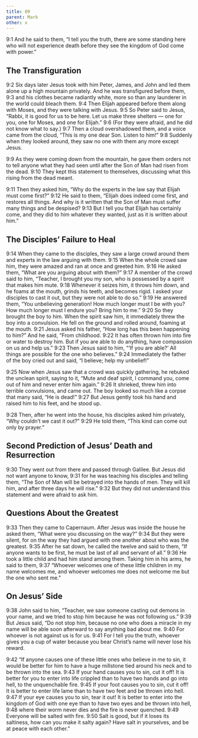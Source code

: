 ```yaml
---
title: 09
parent: Mark
other: x
---
```


<a name="9:1">9:1</a> And he said to them, “I tell you the truth, there are some standing here who will not experience death before they see the kingdom of God come with power.”

## The Transfiguration

<a name="9:2">9:2</a> Six days later Jesus took with him Peter, James, and John and led them alone up a high mountain privately. And he was transfigured before them, <a name="9:3">9:3</a> and his clothes became radiantly white, more so than any launderer in the world could bleach them. <a name="9:4">9:4</a> Then Elijah appeared before them along with Moses, and they were talking with Jesus. <a name="9:5">9:5</a> So Peter said to Jesus, “Rabbi, it is good for us to be here. Let us make three shelters — one for you, one for Moses, and one for Elijah.” <a name="9:6">9:6</a> (For they were afraid, and he did not know what to say.) <a name="9:7">9:7</a> Then a cloud overshadowed them, and a voice came from the cloud, “This is my one dear Son. Listen to him!” <a name="9:8">9:8</a> Suddenly when they looked around, they saw no one with them any more except Jesus.

<a name="9:9">9:9</a> As they were coming down from the mountain, he gave them orders not to tell anyone what they had seen until after the Son of Man had risen from the dead. <a name="9:10">9:10</a> They kept this statement to themselves, discussing what this rising from the dead meant.

<a name="9:11">9:11</a> Then they asked him, “Why do the experts in the law say that Elijah must come first?” <a name="9:12">9:12</a> He said to them, “Elijah does indeed come first, and restores all things. And why is it written that the Son of Man must suffer many things and be despised? <a name="9:13">9:13</a> But I tell you that Elijah has certainly come, and they did to him whatever they wanted, just as it is written about him.”

## The Disciples’ Failure to Heal

<a name="9:14">9:14</a> When they came to the disciples, they saw a large crowd around them and experts in the law arguing with them. <a name="9:15">9:15</a> When the whole crowd saw him, they were amazed and ran at once and greeted him. <a name="9:16">9:16</a> He asked them, “What are you arguing about with them?” <a name="9:17">9:17</a> A member of the crowd said to him, “Teacher, I brought you my son, who is possessed by a spirit that makes him mute. <a name="9:18">9:18</a> Whenever it seizes him, it throws him down, and he foams at the mouth, grinds his teeth, and becomes rigid. I asked your disciples to cast it out, but they were not able to do so.” <a name="9:19">9:19</a> He answered them, “You unbelieving generation! How much longer must I be with you? How much longer must I endure you? Bring him to me.” <a name="9:20">9:20</a> So they brought the boy to him. When the spirit saw him, it immediately threw the boy into a convulsion. He fell on the ground and rolled around, foaming at the mouth. <a name="9:21">9:21</a> Jesus asked his father, “How long has this been happening to him?” And he said, “From childhood. <a name="9:22">9:22</a> It has often thrown him into fire or water to destroy him. But if you are able to do anything, have compassion on us and help us.” <a name="9:23">9:23</a> Then Jesus said to him, “‘If you are able?’ All things are possible for the one who believes.” <a name="9:24">9:24</a> Immediately the father of the boy cried out and said, “I believe; help my unbelief!”

<a name="9:25">9:25</a> Now when Jesus saw that a crowd was quickly gathering, he rebuked the unclean spirit, saying to it, “Mute and deaf spirit, I command you, come out of him and never enter him again.” <a name="9:26">9:26</a> It shrieked, threw him into terrible convulsions, and came out. The boy looked so much like a corpse that many said, “He is dead!” <a name="9:27">9:27</a> But Jesus gently took his hand and raised him to his feet, and he stood up.

<a name="9:28">9:28</a> Then, after he went into the house, his disciples asked him privately, “Why couldn’t we cast it out?” <a name="9:29">9:29</a> He told them, “This kind can come out only by prayer.”

## Second Prediction of Jesus’ Death and Resurrection

<a name="9:30">9:30</a> They went out from there and passed through Galilee. But Jesus did not want anyone to know, <a name="9:31">9:31</a> for he was teaching his disciples and telling them, “The Son of Man will be betrayed into the hands of men. They will kill him, and after three days he will rise.” <a name="9:32">9:32</a> But they did not understand this statement and were afraid to ask him.

## Questions About the Greatest

<a name="9:33">9:33</a> Then they came to Capernaum. After Jesus was inside the house he asked them, “What were you discussing on the way?” <a name="9:34">9:34</a> But they were silent, for on the way they had argued with one another about who was the greatest. <a name="9:35">9:35</a> After he sat down, he called the twelve and said to them, “If anyone wants to be first, he must be last of all and servant of all.” <a name="9:36">9:36</a> He took a little child and had him stand among them. Taking him in his arms, he said to them, <a name="9:37">9:37</a> “Whoever welcomes one of these little children in my name welcomes me, and whoever welcomes me does not welcome me but the one who sent me.”

## On Jesus’ Side

<a name="9:38">9:38</a> John said to him, “Teacher, we saw someone casting out demons in your name, and we tried to stop him because he was not following us.” <a name="9:39">9:39</a> But Jesus said, “Do not stop him, because no one who does a miracle in my name will be able soon afterward to say anything bad about me. <a name="9:40">9:40</a> For whoever is not against us is for us. <a name="9:41">9:41</a> For I tell you the truth, whoever gives you a cup of water because you bear Christ’s name will never lose his reward.

<a name="9:42">9:42</a> “If anyone causes one of these little ones who believe in me to sin, it would be better for him to have a huge millstone tied around his neck and to be thrown into the sea. <a name="9:43">9:43</a> If your hand causes you to sin, cut it off! It is better for you to enter into life crippled than to have two hands and go into hell, to the unquenchable fire. <a name="9:45">9:45</a> If your foot causes you to sin, cut it off! It is better to enter life lame than to have two feet and be thrown into hell. <a name="9:47">9:47</a> If your eye causes you to sin, tear it out! It is better to enter into the kingdom of God with one eye than to have two eyes and be thrown into hell, <a name="9:48">9:48</a> where their worm never dies and the fire is never quenched. <a name="9:49">9:49</a> Everyone will be salted with fire. <a name="9:50">9:50</a> Salt is good, but if it loses its saltiness, how can you make it salty again? Have salt in yourselves, and be at peace with each other.”
